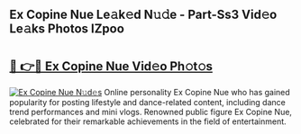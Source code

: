 ## Ex Copine Nue Le𝚊k𝚎d N𝚞𝚍e - Part-Ss3 Vid𝚎o Le𝚊ks Photos IZpoo

# <h2><a href="http://fb74c9c.evod.top/?m=Ex+Copine+Nue">🔗 👉🔴 Ex Copine Nue Vid𝚎o Ph𝚘t𝚘s</a></h2>

[![Ex Copine Nue N𝚞d𝚎s](https://i.imgur.com/8V9OHl7.gif)](http://fb74c9c.evod.top/?m=Ex+Copine+Nue)
Online personality Ex Copine Nue who has gained popularity for posting lifestyle and dance-related content, including dance trend performances and mini vlogs. Renowned public figure Ex Copine Nue, celebrated for their remarkable achievements in the field of entertainment. 
